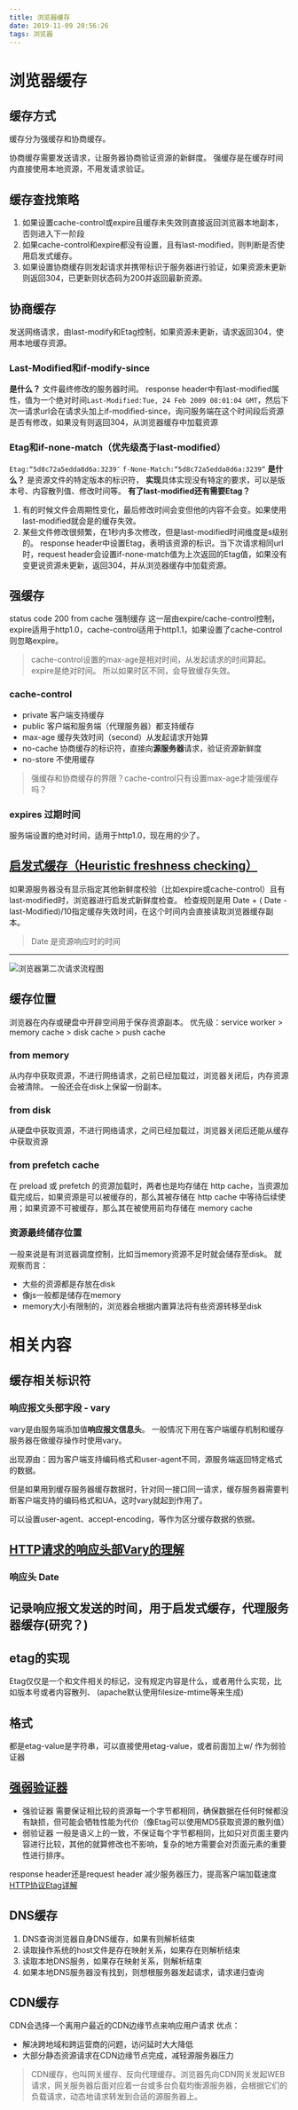 ```yaml
---
title: 浏览器缓存
date: 2019-11-09 20:56:26
tags: 浏览器
---
```

# 浏览器缓存
## 缓存方式
缓存分为强缓存和协商缓存。

协商缓存需要发送请求，让服务器协商验证资源的新鲜度。
强缓存是在缓存时间内直接使用本地资源，不用发请求验证。

## 缓存查找策略
1. 如果设置cache-control或expire且缓存未失效则直接返回浏览器本地副本，否则进入下一阶段
2. 如果cache-control和expire都没有设置，且有last-modified，则判断是否使用启发式缓存。
3. 如果设置协商缓存则发起请求并携带标识于服务器进行验证，如果资源未更新则返回304，已更新则状态码为200并返回最新资源。

## 协商缓存
发送网络请求，由last-modify和Etag控制，如果资源未更新，请求返回304，使用本地缓存资源。
### Last-Modified和if-modify-since 
**是什么？** 文件最终修改的服务器时间。
response header中有last-modified属性，值为一个绝对时间`Last-Modified:Tue, 24 Feb 2009 08:01:04 GMT`，然后下次一请求url会在请求头加上if-modified-since，询问服务端在这个时间段后资源是否有修改，如果没有则返回304，从浏览器缓存中加载资源
### Etag和if-none-match（优先级高于last-modified）
`Etag:“5d8c72a5edda8d6a:3239″`
`f-None-Match:“5d8c72a5edda8d6a:3239“`
**是什么？** 是资源文件的特定版本的标识符，
**实现**具体实现没有特定的要求，可以是版本号、内容散列值、修改时间等。
**有了last-modified还有需要Etag？**
1. 有的时候文件会周期性变化，最后修改时间会变但他的内容不会变。如果使用last-modified就会是的缓存失效。
2. 某些文件修改很频繁，在1秒内多次修改，但是last-modified时间维度是s级别的。
response header中设置Etag，表明该资源的标识。当下次请求相同url时，request header会设置if-none-match值为上次返回的Etag值，如果没有变更说资源未更新，返回304，并从浏览器缓存中加载资源。

## 强缓存
status code 200 from cache 强制缓存
这一层由expire/cache-control控制，expire适用于http1.0，cache-control适用于http1.1，如果设置了cache-control则忽略expire。
> cache-control设置的max-age是相对时间，从发起请求的时间算起。expire是绝对时间。
> 所以如果时区不同，会导致缓存失效。

### cache-control
- private 客户端支持缓存
- public 客户端和服务端（代理服务器）都支持缓存
- max-age 缓存失效时间（second）从发起请求开始算
- no-cache 协商缓存的标识符，直接向**源服务器**请求，验证资源新鲜度
- no-store 不使用缓存
> 强缓存和协商缓存的界限？cache-control只有设置max-age才能强缓存吗？

### expires 过期时间
服务端设置的绝对时间，适用于http1.0，现在用的少了。

## [启发式缓存（Heuristic freshness checking）](https://developer.mozilla.org/en-US/docs/Web/HTTP/Caching#heuristic_freshness_checking)
如果源服务器没有显示指定其他新鲜度校验（比如expire或cache-control）且有last-modified时，浏览器进行启发式新鲜度检查。
检查规则是用 Date + ( Date - last-Modified)/10指定缓存失效时间，在这个时间内会直接读取浏览器缓存副本。
> Date 是资源响应时的时间

---
![浏览器第二次请求流程图](https://zqfile.banzheshenghuo.com/20200824203957.png)

## 缓存位置
浏览器在内存或硬盘中开辟空间用于保存资源副本。
优先级：service worker > memory cache > disk cache > push cache

### from memory
从内存中获取资源，不进行网络请求，之前已经加载过，浏览器关闭后，内存资源会被清除。
一般还会在disk上保留一份副本。

### from disk
从硬盘中获取资源，不进行网络请求，之间已经加载过，浏览器关闭后还能从缓存中获取资源

### from prefetch cache
在 preload 或 prefetch 的资源加载时，两者也是均存储在 http cache，当资源加载完成后，如果资源是可以被缓存的，那么其被存储在 http cache 中等待后续使用；如果资源不可被缓存，那么其在被使用前均存储在 memory cache

### 资源最终储存位置
一般来说是有浏览器调度控制，比如当memory资源不足时就会储存至disk。
就观察而言：
- 大些的资源都是存放在disk
- 像js一般都是储存在memory
- memory大小有限制的，浏览器会根据内置算法将有些资源转移至disk

# 相关内容
## 缓存相关标识符
### 响应报文头部字段 - vary
vary是由服务端添加值**响应报文信息头**。
一般情况下用在客户端缓存机制和缓存服务器在做缓存操作时使用vary。

出现源由：因为客户端支持编码格式和user-agent不同，源服务端返回特定格式的数据。

但是如果用到缓存服务器缓存数据时，针对同一接口同一请求，缓存服务器需要判断客户端支持的编码格式和UA，这时vary就起到作用了。

可以设置user-agent、accept-encoding，等作为区分缓存数据的依据。

[HTTP请求的响应头部Vary的理解](https://blog.csdn.net/qq_29405933/article/details/84315254)
---
### 响应头 Date 
记录响应报文发送的时间，用于启发式缓存，代理服务器缓存(研究？)
---
## etag的实现
Etag仅仅是一个和文件相关的标记，没有规定内容是什么，或者用什么实现，比如版本号或者内容散列、
(apache默认使用filesize-mtime等来生成)
## 格式
都是etag-value是字符串，可以直接使用etag-value，或者前面加上w/ 作为弱验证器

## [强弱验证器](https://developer.mozilla.org/zh-CN/docs/Web/HTTP/Conditional_requests#%E5%BC%BA%E9%AA%8C%E8%AF%81%E7%B1%BB%E5%9E%8B)
- 强验证器 需要保证相比较的资源每一个字节都相同，确保数据在任何时候都没有缺损，但可能会牺牲性能为代价（像Etag可以使用MD5获取资源的散列值）
- 弱验证器 一般是语义上的一致，不保证每个字节都相同，比如只对页面主要内容进行比较，其他的就算修改也不影响，复杂的地方需要会对页面元素的重要性进行排序。

response header还是request header
减少服务器压力，提高客户端加载速度
[HTTP协议Etag详解](https://www.cnblogs.com/flysnow-z/archive/2012/08/17/2644420.html)

## DNS缓存
1. DNS查询浏览器自身DNS缓存，如果有则解析结束
2. 读取操作系统的host文件是存在映射关系，如果存在则解析结束
3. 读取本地DNS服务，如果存在映射关系，则解析结束
4. 如果本地DNS服务器没有找到，则想根服务器发起请求，请求递归查询

## CDN缓存
CDN会选择一个离用户最近的CDN边缘节点来响应用户请求
优点：
- 解决跨地域和跨运营商的问题，访问延时大大降低
- 大部分静态资源请求在CDN边缘节点完成，减轻源服务器压力
> CDN缓存，也叫网关缓存、反向代理缓存。浏览器先向CDN网关发起WEB请求，网关服务器后面对应着一台或多台负载均衡源服务器，会根据它们的负载请求，动态地请求转发到合适的源服务器上。
